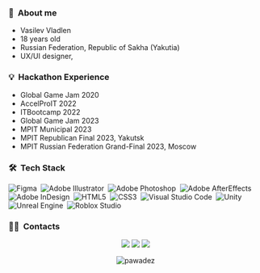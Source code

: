 ### 🌱 &nbsp;About me

- Vasilev Vladlen
- 18 years old
- Russian Federation, Republic of Sakha (Yakutia)
- UX/UI designer,
  
### 💡 &nbsp;Hackathon Experience
- Global Game Jam 2020
- AccelProIT 2022
- ITBootcamp 2022
- Global Game Jam 2023
- MPIT Municipal 2023
- MPIT Republican Final 2023, Yakutsk
- MPIT Russian Federation Grand-Final 2023, Moscow

### 🛠 &nbsp;Tech Stack
![Figma](https://img.shields.io/badge/-Figma-05122A?style=flat&logo=figma&logoColor=white)&nbsp;
![Adobe Illustrator](https://img.shields.io/badge/-Adobe%20Illustrator-05122A?style=flat&logo=adobe&logoColor=white)&nbsp;
![Adobe Photoshop](https://img.shields.io/badge/-Adobe%20Photoshop-05122A?style=flat&logo=adobe&logoColor=white)&nbsp;
![Adobe AfterEffects](https://img.shields.io/badge/-Adobe%20AfterEffects-05122A?style=flat&logo=adobe&logoColor=white)&nbsp;
![Adobe InDesign](https://img.shields.io/badge/-Adobe%20InDesign-05122A?style=flat&logo=adobe&logoColor=white)&nbsp;
![HTML5](https://img.shields.io/badge/-HTML-05122A?style=flat&logo=HTML5&logoColor=white)&nbsp;
![CSS3](https://img.shields.io/badge/-CSS-05122A?style=flat&logo=CSS3&logoColor=white)&nbsp;
![Visual Studio Code](https://img.shields.io/badge/-Visual%20Studio%20Code-05122A?style=flat&logo=visual-studio-code&logoColor=white)&nbsp;
![Unity](https://img.shields.io/badge/-Unity-05122A?style=flat&logo=unity&logoColor=white)&nbsp;
![Unreal Engine](https://img.shields.io/badge/-Unreal%20Engine-05122A?style=flat&logo=unrealengine&logoColor=white)&nbsp;
![Roblox Studio](https://img.shields.io/badge/-Roblox%20Studio-05122A?style=flat&logo=roblox&logoColor=white)&nbsp;



### 🤝🏻 &nbsp;Contacts

<p align="center">
<a href="https://vk.com/pawade"><img src="https://img.shields.io/badge/-@pawade-1877F2?style=flat&logo=vk"/></a>
<a href="https://t.me/pawadez"><img src="https://img.shields.io/badge/-@pawadez-1877F2?style=flat&logo=telegram"/></a>
<a href="https://mail.google.com/mail/u/0/#inbox?compose=new"><img src="https://img.shields.io/badge/-vladlen.offers@gmail.com-1877F2?style=flat&logo=gmail"/></a>
</p>

<p align="center"> <img src="https://github-readme-stats.vercel.app/api?username=pawadez&show_icons=true&theme=great-gatsby" alt="pawadez" />
